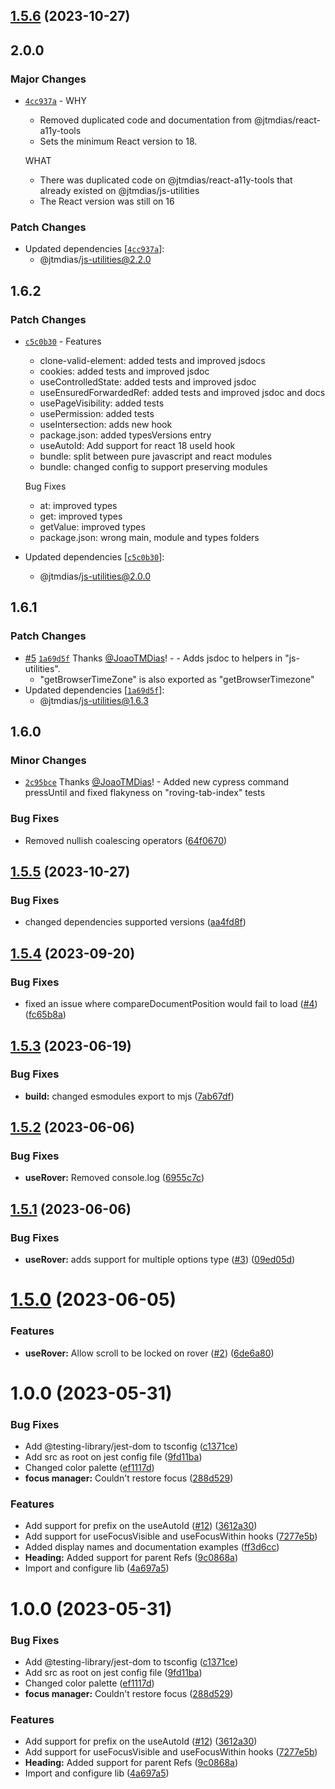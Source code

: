 ## [1.5.6](https://github.com/joaotmdias/react-a11y-tools/compare/v1.5.5...v1.5.6) (2023-10-27)

## 2.0.0

### Major Changes

- [`4cc937a`](https://github.com/JoaoTMDias/frontend/commit/4cc937aebedd09610cfac2e5daa155bcabccc78c) - WHY

  - Removed duplicated code and documentation from @jtmdias/react-a11y-tools
  - Sets the minimum React version to 18.

  WHAT

  - There was duplicated code on @jtmdias/react-a11y-tools that already existed on @jtmdias/js-utilities
  - The React version was still on 16

### Patch Changes

- Updated dependencies [[`4cc937a`](https://github.com/JoaoTMDias/frontend/commit/4cc937aebedd09610cfac2e5daa155bcabccc78c)]:
  - @jtmdias/js-utilities@2.2.0

## 1.6.2

### Patch Changes

- [`c5c0b30`](https://github.com/JoaoTMDias/frontend/commit/c5c0b30996c382a5aff6c30ba01a06d37b7b79dc) - Features

  - clone-valid-element: added tests and improved jsdocs
  - cookies: added tests and improved jsdoc
  - useControlledState: added tests and improved jsdoc
  - useEnsuredForwardedRef: added tests and improved jsdoc and docs
  - usePageVisibility: added tests
  - usePermission: added tests
  - useIntersection: adds new hook
  - package.json: added typesVersions entry
  - useAutoId: Add support for react 18 useId hook
  - bundle: split between pure javascript and react modules
  - bundle: changed config to support preserving modules

  Bug Fixes

  - at: improved types
  - get: improved types
  - getValue: improved types
  - package.json: wrong main, module and types folders

- Updated dependencies [[`c5c0b30`](https://github.com/JoaoTMDias/frontend/commit/c5c0b30996c382a5aff6c30ba01a06d37b7b79dc)]:
  - @jtmdias/js-utilities@2.0.0

## 1.6.1

### Patch Changes

- [#5](https://github.com/JoaoTMDias/frontend/pull/5) [`1a69d5f`](https://github.com/JoaoTMDias/frontend/commit/1a69d5f717a6faaf079ee1aa0593afa5631b5fef) Thanks [@JoaoTMDias](https://github.com/JoaoTMDias)! - - Adds jsdoc to helpers in "js-utilities".
  - "getBrowserTimeZone" is also exported as "getBrowserTimezone"
- Updated dependencies [[`1a69d5f`](https://github.com/JoaoTMDias/frontend/commit/1a69d5f717a6faaf079ee1aa0593afa5631b5fef)]:
  - @jtmdias/js-utilities@1.6.3

## 1.6.0

### Minor Changes

- [`2c95bce`](https://github.com/JoaoTMDias/frontend/commit/2c95bce49bc50a7a382570273dde5618d263013e) Thanks [@JoaoTMDias](https://github.com/JoaoTMDias)! - Added new cypress command pressUntil and fixed flakyness on "roving-tab-index" tests

### Bug Fixes

- Removed nullish coalescing operators ([64f0670](https://github.com/joaotmdias/react-a11y-tools/commit/64f0670590c1579bad59f6a56ef5fcad9e4bca39))

## [1.5.5](https://github.com/joaotmdias/react-a11y-tools/compare/v1.5.4...v1.5.5) (2023-10-27)

### Bug Fixes

- changed dependencies supported versions ([aa4fd8f](https://github.com/joaotmdias/react-a11y-tools/commit/aa4fd8fa340e5422e41b6f52d165c6c63adc882b))

## [1.5.4](https://github.com/joaotmdias/react-a11y-tools/compare/v1.5.3...v1.5.4) (2023-09-20)

### Bug Fixes

- fixed an issue where compareDocumentPosition would fail to load ([#4](https://github.com/joaotmdias/react-a11y-tools/issues/4)) ([fc65b8a](https://github.com/joaotmdias/react-a11y-tools/commit/fc65b8ad4f7663c000689970e2ba27212b93ed6a))

## [1.5.3](https://github.com/joaotmdias/react-a11y-tools/compare/v1.5.2...v1.5.3) (2023-06-19)

### Bug Fixes

- **build:** changed esmodules export to mjs ([7ab67df](https://github.com/joaotmdias/react-a11y-tools/commit/7ab67dfdc2addf750ccadf992d351cdbddb08eb9))

## [1.5.2](https://github.com/joaotmdias/react-a11y-tools/compare/v1.5.1...v1.5.2) (2023-06-06)

### Bug Fixes

- **useRover:** Removed console.log ([6955c7c](https://github.com/joaotmdias/react-a11y-tools/commit/6955c7c6070d174bcb81554e4fb58aa5a528bd74))

## [1.5.1](https://github.com/joaotmdias/react-a11y-tools/compare/v1.5.0...v1.5.1) (2023-06-06)

### Bug Fixes

- **useRover:** adds support for multiple options type ([#3](https://github.com/joaotmdias/react-a11y-tools/issues/3)) ([09ed05d](https://github.com/joaotmdias/react-a11y-tools/commit/09ed05d12898f0d321acd3ec018a8693c1660280))

# [1.5.0](https://github.com/joaotmdias/react-a11y-tools/compare/v1.4.0...v1.5.0) (2023-06-05)

### Features

- **useRover:** Allow scroll to be locked on rover ([#2](https://github.com/joaotmdias/react-a11y-tools/issues/2)) ([6de6a80](https://github.com/joaotmdias/react-a11y-tools/commit/6de6a8099d47fe16f770c0e337bd41c64a263772))

# 1.0.0 (2023-05-31)

### Bug Fixes

- Add @testing-library/jest-dom to tsconfig ([c1371ce](https://github.com/joaotmdias/react-a11y-tools/commit/c1371ce94af0f0fcf8a96e174df9d22c21404e93))
- Add src as root on jest config file ([9fd11ba](https://github.com/joaotmdias/react-a11y-tools/commit/9fd11bacb91478282b517593d2ff3654cb83662a))
- Changed color palette ([ef1117d](https://github.com/joaotmdias/react-a11y-tools/commit/ef1117d71a5464c70b1c477f2ed99468771bc930))
- **focus manager:** Couldn't restore focus ([288d529](https://github.com/joaotmdias/react-a11y-tools/commit/288d5293709475653c191d8b76e9a004c2559bd2))

### Features

- Add support for prefix on the useAutoId ([#12](https://github.com/joaotmdias/react-a11y-tools/issues/12)) ([3612a30](https://github.com/joaotmdias/react-a11y-tools/commit/3612a303e9cfc52a06e07fbeca0e55782225af73))
- Add support for useFocusVisible and useFocusWithin hooks ([7277e5b](https://github.com/joaotmdias/react-a11y-tools/commit/7277e5bc280ac1af02b6a282e586ffa2ff9c883a))
- Added display names and documentation examples ([ff3d6cc](https://github.com/joaotmdias/react-a11y-tools/commit/ff3d6cc94ae23eea0dbe179bc169cd4680dce568))
- **Heading:** Added support for parent Refs ([9c0868a](https://github.com/joaotmdias/react-a11y-tools/commit/9c0868aa317aba6b013fe7bac57c13d26f9b4abf))
- Import and configure lib ([4a697a5](https://github.com/joaotmdias/react-a11y-tools/commit/4a697a5dcf7a6afb63c7d9f984665921468cfe7b))

# 1.0.0 (2023-05-31)

### Bug Fixes

- Add @testing-library/jest-dom to tsconfig ([c1371ce](https://github.com/joaotmdias/react-a11y-tools/commit/c1371ce94af0f0fcf8a96e174df9d22c21404e93))
- Add src as root on jest config file ([9fd11ba](https://github.com/joaotmdias/react-a11y-tools/commit/9fd11bacb91478282b517593d2ff3654cb83662a))
- Changed color palette ([ef1117d](https://github.com/joaotmdias/react-a11y-tools/commit/ef1117d71a5464c70b1c477f2ed99468771bc930))
- **focus manager:** Couldn't restore focus ([288d529](https://github.com/joaotmdias/react-a11y-tools/commit/288d5293709475653c191d8b76e9a004c2559bd2))

### Features

- Add support for prefix on the useAutoId ([#12](https://github.com/joaotmdias/react-a11y-tools/issues/12)) ([3612a30](https://github.com/joaotmdias/react-a11y-tools/commit/3612a303e9cfc52a06e07fbeca0e55782225af73))
- Add support for useFocusVisible and useFocusWithin hooks ([7277e5b](https://github.com/joaotmdias/react-a11y-tools/commit/7277e5bc280ac1af02b6a282e586ffa2ff9c883a))
- **Heading:** Added support for parent Refs ([9c0868a](https://github.com/joaotmdias/react-a11y-tools/commit/9c0868aa317aba6b013fe7bac57c13d26f9b4abf))
- Import and configure lib ([4a697a5](https://github.com/joaotmdias/react-a11y-tools/commit/4a697a5dcf7a6afb63c7d9f984665921468cfe7b))
